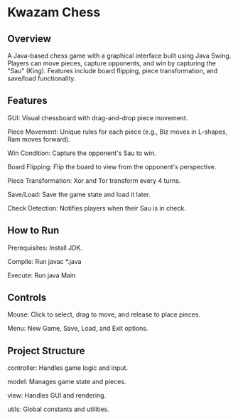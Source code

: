 # Kwazam Chess
## Overview
A Java-based chess game with a graphical interface built using Java Swing. Players can move pieces, capture opponents, and win by capturing the "Sau" (King). Features include board flipping, piece transformation, and save/load functionality.

## Features
GUI: Visual chessboard with drag-and-drop piece movement.

Piece Movement: Unique rules for each piece (e.g., Biz moves in L-shapes, Ram moves forward).

Win Condition: Capture the opponent's Sau to win.

Board Flipping: Flip the board to view from the opponent's perspective.

Piece Transformation: Xor and Tor transform every 4 turns.

Save/Load: Save the game state and load it later.

Check Detection: Notifies players when their Sau is in check.

## How to Run
Prerequisites: Install JDK.

Compile: Run javac *.java 

Execute: Run java Main

## Controls
Mouse: Click to select, drag to move, and release to place pieces.

Menu: New Game, Save, Load, and Exit options.

## Project Structure
controller: Handles game logic and input.

model: Manages game state and pieces.

view: Handles GUI and rendering.

utils: Global constants and utilities.
